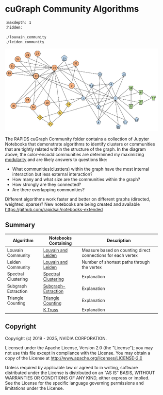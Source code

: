 
# cuGraph Community Algorithms

```{toctree}
:maxdepth: 1
:hidden:

./louvain_community
./leiden_community
```

![Zachary Karate community Graph](../../_static/zachary_graph_clusters.png)

The RAPIDS cuGraph Community folder contains a collection of Jupyter Notebooks that demonstrate algorithms to identify clusters or communities that are tightly related within the structure of the graph.  In the diagram above, the color-encodd communities are determined my maximizing [modularity](https://en.wikipedia.org/wiki/Modularity_(networks)) and are likely answers to questions like:

* What communities(clustters) within the graph  have the most internal interaction but less external interaction?
* How many and what size are the communities within the graph?
* How strongly are they connected?
* Are there overlapping communities?

Different algorithms work faster and better on different graphs (directed, weighted, sparse)? New notebooks are being created and available https://github.com/rapidsai/notebooks-extended

## Summary

|Algorithm          |Notebooks Containing                                                     |Description                                                  |
| --------------- | ------------------------------------------------------------ | ------------------------------------------------------------ |
|Louvain Community| [Louvain and Leiden](https://github.com/rapidsai/cugraph/blob/main/notebooks/algorithms/community/Louvain.ipynb)                  |Measure based on counting direct connections for each vertex|
|Leiden Community|[Louvain and Leiden](https://github.com/rapidsai/cugraph/blob/main/notebooks/algorithms/community/Louvain.ipynb)                    |Number of shortest paths through the vertex|
|Spectral Clustering|[Spectral Clustering](https://github.com/rapidsai/cugraph/blob/main/notebooks/algorithms/community/Spectral-Clustering.ipynb)|Explanation|
|Subgraph Extraction|[Subgraph-Extraction](https://github.com/rapidsai/cugraph/blob/main/notebooks/algorithms/community/Subgraph-Extraction.ipynb)|Explanation|
|Triangle Counting|[Triangle Counting](https://github.com/rapidsai/cugraph/blob/main/notebooks/algorithms/community/Triangle-Counting.ipynb)|Explanation|
||[K Truss](https://github.com/rapidsai/cugraph/blob/main/notebooks/algorithms/community/ktruss.ipynb)|Explanation|



## Copyright

Copyright (c) 2019 - 2025, NVIDIA CORPORATION.

Licensed under the Apache License, Version 2.0 (the "License");  you may not use this file except in compliance with the License. You may obtain a copy of the License at http://www.apache.org/licenses/LICENSE-2.0

Unless required by applicable law or agreed to in writing, software distributed under the License is distributed on an "AS IS" BASIS, WITHOUT WARRANTIES OR CONDITIONS OF ANY KIND, either express or implied. See the License for the specific language governing permissions and limitations under the License.